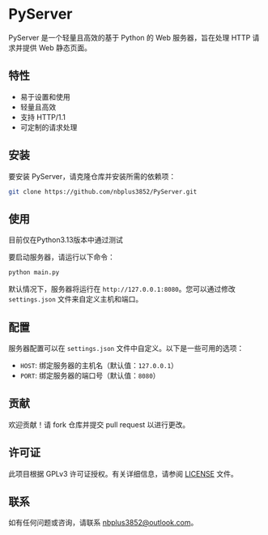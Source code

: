 # PyServer

PyServer 是一个轻量且高效的基于 Python 的 Web 服务器，旨在处理 HTTP 请求并提供 Web 静态页面。

## 特性

- 易于设置和使用
- 轻量且高效
- 支持 HTTP/1.1
- 可定制的请求处理

## 安装

要安装 PyServer，请克隆仓库并安装所需的依赖项：

```bash
git clone https://github.com/nbplus3852/PyServer.git
```

## 使用

目前仅在Python3.13版本中通过测试

要启动服务器，请运行以下命令：

```bash
python main.py
```

默认情况下，服务器将运行在 `http://127.0.0.1:8080`。您可以通过修改 `settings.json` 文件来自定义主机和端口。

## 配置

服务器配置可以在 `settings.json` 文件中自定义。以下是一些可用的选项：

- `HOST`: 绑定服务器的主机名（默认值：`127.0.0.1`）
- `PORT`: 绑定服务器的端口号（默认值：`8080`）

## 贡献

欢迎贡献！请 fork 仓库并提交 pull request 以进行更改。

## 许可证

此项目根据 GPLv3 许可证授权。有关详细信息，请参阅 [LICENSE](LICENSE) 文件。

## 联系

如有任何问题或咨询，请联系 nbplus3852@outlook.com。
